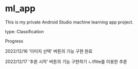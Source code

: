 # ml_app
This is my private Android Studio machine learning app project.

type: Classification


Progress

2022/12/16
'이미지 선택' 버튼의 기능 구현 완료

2022/12/17
'추론 시작' 버튼의 기능 구현하기
ㄴtflite를 이용한 추론
